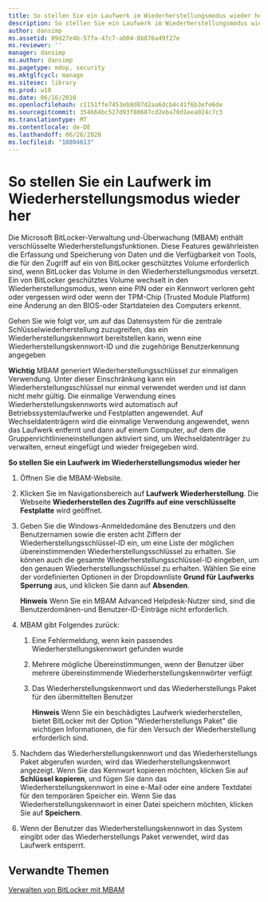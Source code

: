 ```yaml
---
title: So stellen Sie ein Laufwerk im Wiederherstellungsmodus wieder her
description: So stellen Sie ein Laufwerk im Wiederherstellungsmodus wieder her
author: dansimp
ms.assetid: 09d27e4b-57fa-47c7-a004-8b876a49f27e
ms.reviewer: ''
manager: dansimp
ms.author: dansimp
ms.pagetype: mdop, security
ms.mktglfcycl: manage
ms.sitesec: library
ms.prod: w10
ms.date: 06/16/2016
ms.openlocfilehash: c1151ffe7453eb8d07d2aa6dcb4c41f6b3efe6de
ms.sourcegitcommit: 354664bc527d93f80687cd2eba70d1eea024c7c3
ms.translationtype: MT
ms.contentlocale: de-DE
ms.lasthandoff: 06/26/2020
ms.locfileid: "10804613"
---
```

# So stellen Sie ein Laufwerk im Wiederherstellungsmodus wieder her


Die Microsoft BitLocker-Verwaltung und-Überwachung (MBAM) enthält verschlüsselte Wiederherstellungsfunktionen. Diese Features gewährleisten die Erfassung und Speicherung von Daten und die Verfügbarkeit von Tools, die für den Zugriff auf ein von BitLocker geschütztes Volume erforderlich sind, wenn BitLocker das Volume in den Wiederherstellungsmodus versetzt. Ein von BitLocker geschütztes Volume wechselt in den Wiederherstellungsmodus, wenn eine PIN oder ein Kennwort verloren geht oder vergessen wird oder wenn der TPM-Chip (Trusted Module Platform) eine Änderung an den BIOS-oder Startdateien des Computers erkennt.

Gehen Sie wie folgt vor, um auf das Datensystem für die zentrale Schlüsselwiederherstellung zuzugreifen, das ein Wiederherstellungskennwort bereitstellen kann, wenn eine Wiederherstellungskennwort-ID und die zugehörige Benutzerkennung angegeben

**Wichtig**  MBAM generiert Wiederherstellungsschlüssel zur einmaligen Verwendung. Unter dieser Einschränkung kann ein Wiederherstellungsschlüssel nur einmal verwendet werden und ist dann nicht mehr gültig. Die einmalige Verwendung eines Wiederherstellungskennworts wird automatisch auf Betriebssystemlaufwerke und Festplatten angewendet. Auf Wechseldatenträgern wird die einmalige Verwendung angewendet, wenn das Laufwerk entfernt und dann auf einem Computer, auf dem die Gruppenrichtlinieneinstellungen aktiviert sind, um Wechseldatenträger zu verwalten, erneut eingefügt und wieder freigegeben wird.

 

**So stellen Sie ein Laufwerk im Wiederherstellungsmodus wieder her**

1.  Öffnen Sie die MBAM-Website.

2.  Klicken Sie im Navigationsbereich auf **Laufwerk Wiederherstellung**. Die Webseite **Wiederherstellen des Zugriffs auf eine verschlüsselte Festplatte** wird geöffnet.

3.  Geben Sie die Windows-Anmeldedomäne des Benutzers und den Benutzernamen sowie die ersten acht Ziffern der Wiederherstellungsschlüssel-ID ein, um eine Liste der möglichen übereinstimmenden Wiederherstellungsschlüssel zu erhalten. Sie können auch die gesamte Wiederherstellungsschlüssel-ID eingeben, um den genauen Wiederherstellungsschlüssel zu erhalten. Wählen Sie eine der vordefinierten Optionen in der Dropdownliste **Grund für Laufwerks Sperrung** aus, und klicken Sie dann auf **Absenden**.

    **Hinweis**  Wenn Sie ein MBAM Advanced Helpdesk-Nutzer sind, sind die Benutzerdomänen-und Benutzer-ID-Einträge nicht erforderlich.

     

4.  MBAM gibt Folgendes zurück:

    1.  Eine Fehlermeldung, wenn kein passendes Wiederherstellungskennwort gefunden wurde

    2.  Mehrere mögliche Übereinstimmungen, wenn der Benutzer über mehrere übereinstimmende Wiederherstellungskennwörter verfügt

    3.  Das Wiederherstellungskennwort und das Wiederherstellungs Paket für den übermittelten Benutzer

        **Hinweis**  Wenn Sie ein beschädigtes Laufwerk wiederherstellen, bietet BitLocker mit der Option "Wiederherstellungs Paket" die wichtigen Informationen, die für den Versuch der Wiederherstellung erforderlich sind.

         

5.  Nachdem das Wiederherstellungskennwort und das Wiederherstellungs Paket abgerufen wurden, wird das Wiederherstellungskennwort angezeigt. Wenn Sie das Kennwort kopieren möchten, klicken Sie auf **Schlüssel kopieren**, und fügen Sie dann das Wiederherstellungskennwort in eine e-Mail oder eine andere Textdatei für den temporären Speicher ein. Wenn Sie das Wiederherstellungskennwort in einer Datei speichern möchten, klicken Sie auf **Speichern**.

6.  Wenn der Benutzer das Wiederherstellungskennwort in das System eingibt oder das Wiederherstellungs Paket verwendet, wird das Laufwerk entsperrt.

## Verwandte Themen


[Verwalten von BitLocker mit MBAM](performing-bitlocker-management-with-mbam.md)

 

 





